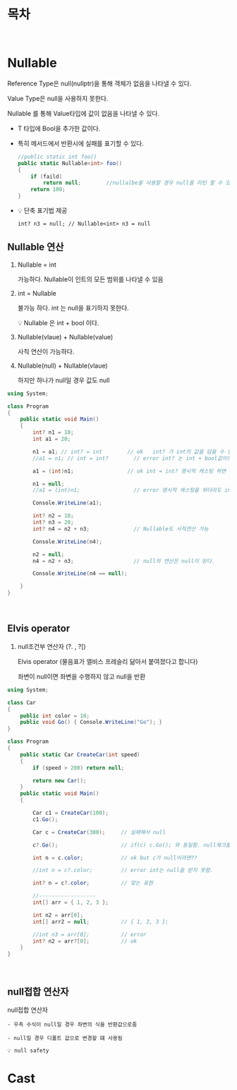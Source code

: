 # 목차



<br>

# Nullable

Reference Type은 null(nullptr)을 통해 객체가 없음을 나타낼 수 있다.

Value Type은 null을 사용하지 못한다.

Nullable<T> 를 통해 Value타입에 값이 없음을 나타낼 수 있다.

- T 타입에 Bool을 추가한 값이다.

- 특히 메서드에서 반환시에 실패를 표기할 수 있다.

  ```C#
  //public static int foo()
  public static Nullable<int> foo()
  {
      if (faild)
          return null;        //nullalbe을 사용할 경우 null을 리턴 할 수 있다.
      return 100;
  }
  ```

- 💡 단축 표기법 제공

  `int? n3 = null; // Nullable<int> n3 = null`

## Nullable 연산

1. Nullable<int> = int

   가능하다. Nullable이 인트의 모든 범위를 나타낼 수 있음

2. int = Nullable<int>

   불가능 하다. int 는 null을 표기하지 못한다.

   💡 Nullable<int> 은 int + bool 이다.

3. Nullable(vlaue) + Nullable(value)

   사칙 연산이 가능하다.

4. Nullable(null) + Nullable(vlaue)

   하지만 하나가 null일 경우 값도 null

```c#
using System;

class Program
{
    public static void Main()
    {
        int? n1 = 10;
        int a1 = 20;

        n1 = a1; // int? = int        // ok   int? 가 int의 값을 담을 수 있음
        //a1 = n1; // int = int?        // error int? 는 int + bool값이므로 안됨

        a1 = (int)n1;                 // ok int = int? 명시적 캐스팅 하면 가능

        n1 = null;
        //a1 = (int)n1;                 // error 명시적 캐스팅을 하더라도 int는 null값이 없음.

        Console.WriteLine(a1);

        int? n2 = 10;
        int? n3 = 20;
        int? n4 = n2 + n3;              // Nullable도 사칙연산 가능

        Console.WriteLine(n4);

        n2 = null;
        n4 = n2 + n3;                   // null의 연산은 null이 된다.

        Console.WriteLine(n4 == null);

    }
}
```

<br>

## Elvis operator

1. null조건부 연산자 (?. , ?[)

   Elvis operator (물음표가 엘비스 프레슬리 닮아서 붙여졌다고 합니다)

   좌변이 null이면 좌변을 수행하지 않고 null을 반환

```c#
using System;

class Car
{
    public int color = 10;
    public void Go() { Console.WriteLine("Go"); }
}

class Program
{
    public static Car CreateCar(int speed)
    {
        if (speed > 200) return null;

        return new Car();
    }
    public static void Main()
    {

        Car c1 = CreateCar(100);
        c1.Go();

        Car c = CreateCar(300);     // 실패해서 null

        c?.Go();                    // if(c) c.Go(); 와 동일함. null체크를 하고 비지 않으면 실행

        int n = c.color;            // ok but c가 null이라면??

        //int n = c?.color;         // error int는 null을 받지 못함.

        int? n = c?.color;          // 맞는 표현

        //------------------
        int[] arr = { 1, 2, 3 };

        int n2 = arr[0];
        int[] arr2 = null;          // { 1, 2, 3 };

        //int n3 = arr[0];          // error
        int? n2 = arr?[0];          // ok
    }
}

```

<br>

## null접합 연산자

null접합 연산자

    - 우측 수식이 null일 경우 좌변의 식을 반환값으로줌

    - null일 경우 디폴트 값으로 변경할 떄 사용됨

    💡 null safety


# Cast